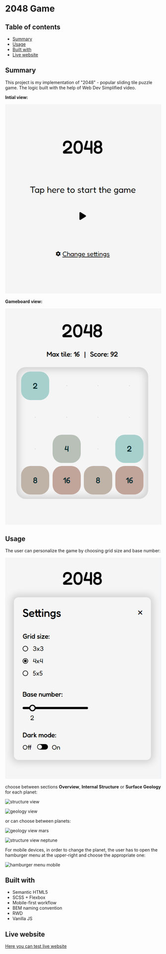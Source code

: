 # 2048 Game

## Table of contents

- [Summary](#summary)
- [Usage](#usage)
- [Built with](#built-with)
- [Live website](#live-website)



## Summary

This project is my implementation of "2048" - popular sliding tile puzzle game. The logic built with the help of Web Dev Simplified video.


**Intial view:**

![initial view](/docs/general-view-1.png)


**Gameboard view:**

![gameboard view](/docs/general-view-2.png)



## Usage

The user can personalize the game by choosing grid size and base number:

![settings board](/docs/settings-board.png)


choose between sections **Overview**, **Internal Structure** or **Surface Geology** for each planet:

![structure view](/docs/structure-view-tablet.png)

![geology view](/docs/geology-view-tablet.png)


or can choose between planets:

![geology view mars](/docs/geology-view-tablet-mars.png)

![structure view neptune](/docs/structure-view-tablet-neptune.png)

For mobile devices, in order to change the planet, the user has to open the hamburger menu at the upper-right and choose the appropriate one:

![hamburger menu mobile](/docs/hamburger-menu-mobile.png)


## Built with

- Semantic HTML5
- SCSS + Flexbox
- Mobile-first workflow
- BEM naming convention
- RWD
- Vanilla JS

## Live website

[Here you can test live website](https://przem-przem.github.io/planets/)

